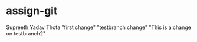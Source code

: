 # assign-git
Supreeth Yadav Thota
"first change"
"testbranch change"
"This is a change on testbranch2"